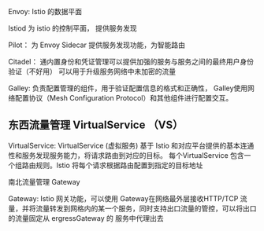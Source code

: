 

Envoy:  Istio 的数据平面

Istiod 为 istio 的控制平面， 提供服务发现



Pilot： 为 Envoy Sidecar 提供服务发现功能，为智能路由

Citadel： 通内置身份和凭证管理可以提供加强的服务与服务之间的最终用户身份验证（不好用） 可以用于升级服务网络中未加密的流量

Galley: 负责配置管理的组件，用于验证配置信息的格式和正确性， Galley使用网络配置协议（Mesh Configuration Protocol）和其他组件进行配置交互。



## 东西流量管理   VirtualService （VS）

VirtualService:  VirtualService (虚拟服务) 基于 Istio 和对应平台提供的基本连通性和服务发现服务能力，将请求路由到对应的目标。 每个VirtualService 包含一个组路由规则。lstio 将每个请求根据路由配置到指定的目标地址

南北流量管理 Gateway

Gateway: Istio 网关功能，可以使用 Gateway在网络最外层接收HTTP/TCP 流量，并将流量转发到网格内的某一个服务，同时支持出口流量的管控，可以将出口的流量固定从 ergressGateway 的 服务中代理出去

